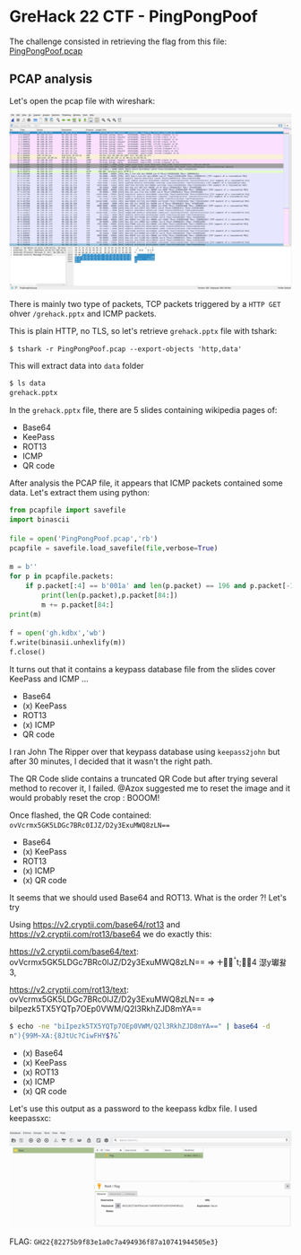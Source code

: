 # GreHack 22 CTF - PingPongPoof

The challenge consisted in retrieving the flag from this file: [PingPongPoof.pcap](PingPoogPoof.pcap)

## PCAP analysis
Let's open the pcap file with wireshark: 

<img src="img/wireshark.png" width="600"/>

There is mainly two type of packets, TCP packets triggered by a `HTTP GET` ohver `/grehack.pptx` and ICMP packets.

This is plain HTTP, no TLS, so let's retrieve `grehack.pptx` file with tshark:

`$ tshark -r PingPongPoof.pcap --export-objects 'http,data'`

This will extract data into `data` folder
```bash
$ ls data 
grehack.pptx
```

In the `grehack.pptx` file, there are 5 slides containing wikipedia pages of:
* Base64
* KeePass
* ROT13
* ICMP
* QR code

After analysis the PCAP file, it appears that ICMP packets contained some data. Let's extract them using python:
```python
from pcapfile import savefile
import binascii

file = open('PingPongPoof.pcap','rb')
pcapfile = savefile.load_savefile(file,verbose=True)

m = b''
for p in pcapfile.packets:
    if p.packet[:4] == b'001a' and len(p.packet) == 196 and p.packet[-10:] != b'3334353637':
        print(len(p.packet),p.packet[84:])
        m += p.packet[84:]
print(m)

f = open('gh.kdbx','wb')
f.write(binasii.unhexlify(m))
f.close()

```

It turns out that it contains a keypass database file from the slides cover KeePass and ICMP ...
* Base64
* (x) KeePass
* ROT13
* (x) ICMP
* QR code

I ran John The Ripper over that keypass database using `keepass2john` but after 30 minutes, I decided that it wasn't the right path.

The QR Code slide contains a truncated QR Code but after trying several method to recover it, I failed. @Azox suggested me to reset the image and it would probably reset the crop : BOOOM!

Once flashed, the QR Code contained: `ovVcrmx5GK5LDGc7BRc0IJZ/D2y3ExuMWQ8zLN==`

* Base64
* (x) KeePass
* ROT13
* (x) ICMP
* (x) QR code

It seems that we should used Base64 and ROT13. What is the order ?! Let's try

Using https://v2.cryptii.com/base64/rot13 and https://v2.cryptii.com/rot13/base64 we do exactly this:

https://v2.cryptii.com/base64/text: ovVcrmx5GK5LDGc7BRc0IJZ/D2y3ExuMWQ8zLN== => ⵜt;4 濏y瓛왏3,

https://v2.cryptii.com/rot13/text: ovVcrmx5GK5LDGc7BRc0IJZ/D2y3ExuMWQ8zLN== => biIpezk5TX5YQTp7OEp0VWM/Q2l3RkhZJD8mYA==

```bash
$ echo -ne "biIpezk5TX5YQTp7OEp0VWM/Q2l3RkhZJD8mYA==" | base64 -d
n"){99M~XA:{8JtUc?CiwFHY$?&`
```
* (x) Base64
* (x) KeePass
* (x) ROT13
* (x) ICMP
* (x) QR code

Let's use this output as a password to the keepass kdbx file. I used keepassxc:

<img src="img/keepassxc.png" width="800"/>


FLAG: `GH22{82275b9f83e1a0c7a494936f87a10741944505e3}`